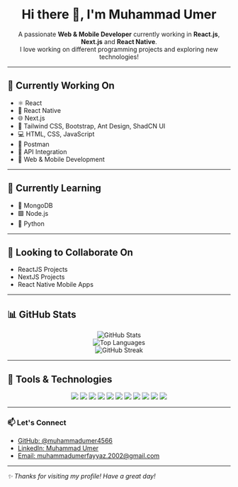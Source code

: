<h1 align="center">Hi there 👋, I'm Muhammad Umer</h1>

<p align="center">
  A passionate <strong>Web & Mobile Developer</strong> currently working in <strong>React.js</strong>, <strong>Next.js</strong> and <strong>React Native</strong>. <br />
  I love working on different programming projects and exploring new technologies!
</p>

---

## 🧠 Currently Working On

- ⚛️ React  
- 📱 React Native  
- 🌐 Next.js  
- 🎨 Tailwind CSS, Bootstrap, Ant Design, ShadCN UI  
- 💻 HTML, CSS, JavaScript  
- 🧪 Postman  
- 🔌 API Integration  
- 🧩 Web & Mobile Development  

---

## 🌱 Currently Learning

- 🍃 MongoDB  
- 🟩 Node.js  
- 🐍 Python  

---

## 🤝 Looking to Collaborate On

- ReactJS Projects  
- NextJS Projects  
- React Native Mobile Apps  

---

## 📊 GitHub Stats

<p align="center">
  <img src="https://github-readme-stats.vercel.app/api?username=muhammadumer4566&show_icons=true&theme=radical" alt="GitHub Stats" />
  <br />
  <img src="https://github-readme-stats.vercel.app/api/top-langs/?username=muhammadumer4566&layout=compact&theme=radical" alt="Top Languages" />
  <br />
  <img src="https://github-readme-streak-stats.herokuapp.com/?user=muhammadumer4566&theme=radical" alt="GitHub Streak" />
</p>

---

## 🚀 Tools & Technologies

<p align="center">
  <img src="https://img.shields.io/badge/React-61DAFB?style=flat&logo=react&logoColor=black" />
  <img src="https://img.shields.io/badge/Redux-764ABC?style=flat&logo=redux&logoColor=white" />
  <img src="https://img.shields.io/badge/Next.js-000000?style=flat&logo=nextdotjs&logoColor=white" />
  <img src="https://img.shields.io/badge/TailwindCSS-38B2AC?style=flat&logo=tailwind-css&logoColor=white" />
  <img src="https://img.shields.io/badge/Bootstrap-563D7C?style=flat&logo=bootstrap&logoColor=white" />
  <img src="https://img.shields.io/badge/Ant Design-0170FE?style=flat&logo=ant-design&logoColor=white" />
  <img src="https://img.shields.io/badge/ShadCN UI-111827?style=flat&logo=vercel&logoColor=white" />
  <img src="https://img.shields.io/badge/HTML5-E34F26?style=flat&logo=html5&logoColor=white" />
  <img src="https://img.shields.io/badge/CSS3-1572B6?style=flat&logo=css3&logoColor=white" />
  <img src="https://img.shields.io/badge/JavaScript-F7DF1E?style=flat&logo=javascript&logoColor=black" />
  <img src="https://img.shields.io/badge/Firebase-FFCA28?style=flat&logo=firebase&logoColor=black" />
</p>

---

### 📫 Let's Connect

- [GitHub: @muhammadumer4566](https://github.com/muhammadumer4566)
- [LinkedIn: Muhammad Umer](https://www.linkedin.com/in/muhammad-umer-/)
- [Email: muhammadumerfayyaz.2002@gmail.com](muhammadumerfayyaz.2002@gmail.com)

---

_✨ Thanks for visiting my profile! Have a great day!_
